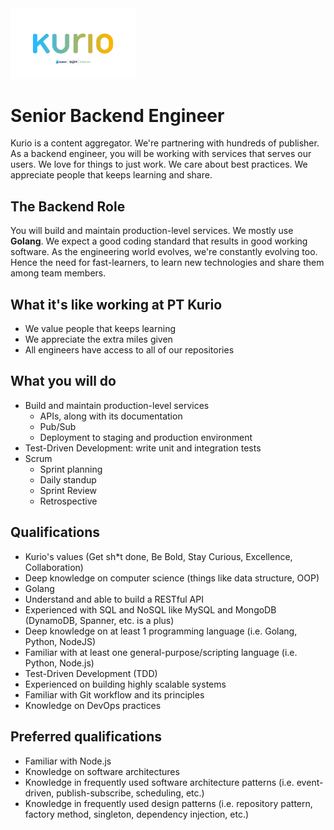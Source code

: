 <img src="logo-pt-kurio.png" alt="Logo" style="width: 200px;"/>

# Senior Backend Engineer

Kurio is a content aggregator. We're partnering with hundreds of publisher. As a backend engineer, you will be working with services that serves our users. We love for things to just work. We care about best practices. We appreciate people that keeps learning and share.

## The Backend Role

You will build and maintain production-level services. We mostly use **Golang**. We expect a good coding standard that results in good working software. As the engineering world evolves, we're constantly evolving too. Hence the need for fast-learners, to learn new technologies and share them among team members.

## What it's like working at PT Kurio

- We value people that keeps learning
- We appreciate the extra miles given
- All engineers have access to all of our repositories

## What you will do

- Build and maintain production-level services
  - APIs, along with its documentation
  - Pub/Sub
  - Deployment to staging and production environment
- Test-Driven Development: write unit and integration tests
- Scrum
  - Sprint planning
  - Daily standup
  - Sprint Review
  - Retrospective

## Qualifications

- Kurio's values (Get sh*t done, Be Bold, Stay Curious, Excellence, Collaboration)
- Deep knowledge on computer science (things like data structure, OOP)
- Golang
- Understand and able to build a RESTful API
- Experienced with SQL and NoSQL like MySQL and MongoDB (DynamoDB, Spanner, etc. is a plus)
- Deep knowledge on at least 1 programming language (i.e. Golang, Python, NodeJS)
- Familiar with at least one general-purpose/scripting language (i.e. Python, Node.js)
- Test-Driven Development (TDD)
- Experienced on building highly scalable systems
- Familiar with Git workflow and its principles
- Knowledge on DevOps practices

## Preferred qualifications

- Familiar with Node.js
- Knowledge on software architectures
- Knowledge in frequently used software architecture patterns (i.e. event-driven, publish-subscribe, scheduling, etc.)
- Knowledge in frequently used design patterns (i.e. repository pattern, factory method, singleton, dependency injection, etc.)
